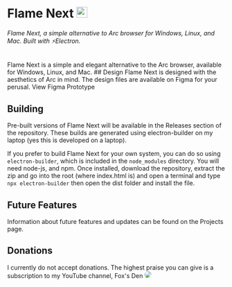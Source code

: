 # Flame Next <img src="http://bit.ly/3YfYRak" height=25>
<h6>Flame Next, a simple alternative to Arc browser for Windows, Linux, and Mac. Built with ⚡Electron.</h6>
Flame Next is a simple and elegant alternative to the Arc browser, available for Windows, Linux, and Mac.
## Design
Flame Next is designed with the aesthetics of Arc in mind. The design files are available on Figma for your perusal.
View Figma Prototype

## Building
Pre-built versions of Flame Next will be available in the Releases section of the repository. These builds are generated using electron-builder on my laptop (yes this is developed on a laptop).

If you prefer to build Flame Next for your own system, you can do so using `electron-builder`, which is included in the `node_modules` directory. You will need node-js, and npm. Once installed, download the repository, extract the zip and go into the root (where index.html is) and open a terminal and type `npx electron-builder` then open the dist folder and install the file.

## Future Features
Information about future features and updates can be found on the Projects page.

## Donations
I currently do not accept donations. The highest praise you can give is a subscription to my YouTube channel, Fox's Den
<a href="http://youtube.com/@FoxsDen"><img style="border-radius:25px !important" src="https://img.shields.io/badge/YouTube-FF0000?style=for-the-badge&logo=youtube&logoColor=white"></a>
